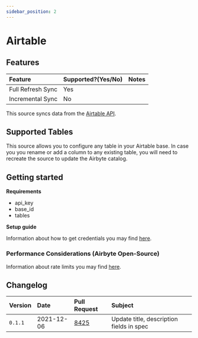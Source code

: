 ```yaml
---
sidebar_position: 2
---
```


# Airtable

## Features

| Feature | Supported?\(Yes/No\) | Notes |
| :--- | :--- | :--- |
| Full Refresh Sync | Yes |  |
| Incremental Sync | No |  |

This source syncs data from the [Airtable API](https://airtable.com/api).

## Supported Tables

This source allows you to configure any table in your Airtable base. In case you you rename or add a column to any existing table, you will need to recreate the source to update the Airbyte catalog. 

## Getting started

**Requirements**

* api_key
* base_id
* tables 

**Setup guide**

Information about how to get credentials you may find [here](https://support.airtable.com/hc/en-us/articles/219046777-How-do-I-get-my-API-key-).

### Performance Considerations (Airbyte Open-Source)

Information about rate limits you may find [here](https://support.airtable.com/hc/en-us/articles/203313985-Public-REST-API).


## Changelog

| Version | Date | Pull Request | Subject |
| :------ | :--------  | :-----       | :------ |
| `0.1.1` | 2021-12-06 | [8425](https://github.com/airbytehq/airbyte/pull/8425) | Update title, description fields in spec |
